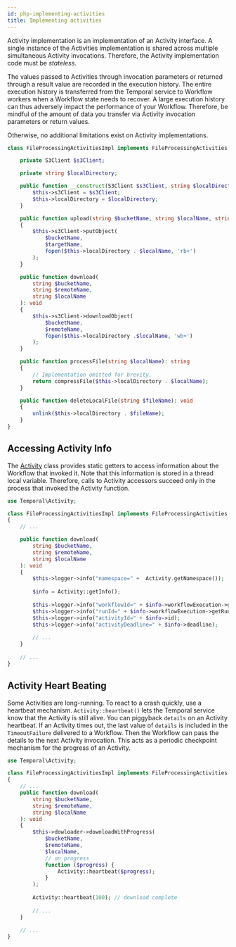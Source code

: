 ```yaml
---
id: php-implementing-activities
title: Implementing activities
---
```


Activity implementation is an implementation of an Activity interface. A single instance of the Activities implementation
is shared across multiple simultaneous Activity invocations. Therefore, the Activity implementation code must be *stateless*.

The values passed to Activities through invocation parameters or returned through a result value are recorded in the execution history.
The entire execution history is transferred from the Temporal service to Workflow workers when a Workflow state needs to recover.
A large execution history can thus adversely impact the performance of your Workflow. Therefore, be mindful of the amount 
of data you transfer via Activity invocation parameters or return values. 

Otherwise, no additional limitations exist on Activity implementations.

```php
class FileProcessingActivitiesImpl implements FileProcessingActivities {

    private S3Client $s3Client;

    private string $localDirectory;

    public function __construct(S3Client $s3Client, string $localDirectory) {
        $this->s3Client = $s3Client;
        $this->localDirectory = $localDirectory;
    }

    public function upload(string $bucketName, string $localName, string $targetName): void 
    {
        $this->s3Client->putObject(
            $bucketName, 
            $targetName, 
            fopen($this->localDirectory . $localName, 'rb+')
        );
    }

    public function download(
        string $bucketName, 
        string $remoteName, 
        string $localName
    ): void
    {
        $this->s3Client->downloadObject(
            $bucketName, 
            $remoteName, 
            fopen($this->localDirectory .$localName, 'wb+')
        );
    }

    public function processFile(string $localName): string
    {
        // Implementation omitted for brevity.
        return compressFile($this->localDirectory . $localName);
    }

    public function deleteLocalFile(string $fileName): void
    {
        unlink($this->localDirectory . $fileName);
    }
}
```

## Accessing Activity Info

The [Activity](https://github.com/temporalio/sdk-php/blob/master/src/Activity.php) class provides static getters to access 
information about the Workflow that invoked it. Note that this information is stored in a thread local variable. Therefore, 
calls to Activity accessors succeed only in the process that invoked the Activity function.

```php
use Temporal\Activity;

class FileProcessingActivitiesImpl implements FileProcessingActivities 
{
    // ...

    public function download(
        string $bucketName, 
        string $remoteName, 
        string $localName
    ): void 
    {
        $this->logger->info("namespace=" +  Activity.getNamespace());
        
        $info = Activity::getInfo();
        
        $this->logger->info("workflowId=" + $info->workflowExecution->getID());
        $this->logger->info("runId=" + $info->workflowExecution->getRunID());
        $this->logger->info("activityId=" + $info->id);
        $this->logger->info("activityDeadline=" + $info->deadline);
        
        // ...
    }
     
    // ...
}
```

## Activity Heart Beating

Some Activities are long-running. To react to a crash quickly, use a heartbeat mechanism. 
`Activity::heartbeat()` lets the Temporal service know that the Activity is still alive. 
You can piggyback `details` on an Activity heartbeat. If an Activity times out, the last value of `details` is included 
in the `TimeoutFailure` delivered to a Workflow. Then the Workflow can pass the details to the next Activity 
invocation. This acts as a periodic checkpoint mechanism for the progress of an Activity.

```php
use Temporal\Activity;

class FileProcessingActivitiesImpl implements FileProcessingActivities 
{
    // ...
    public function download(
        string $bucketName, 
        string $remoteName, 
        string $localName
    ): void 
    {
        $this->dowloader->downloadWithProgress(
            $bucketName,  
            $remoteName,  
            $localName,
            // on progress
            function ($progress) {
                Activity::heartbeat($progress);
            }
        );
      
        Activity::heartbeat(100); // download complete
      
        // ...
    }
    
    // ...
}
```
